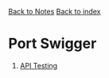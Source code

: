 [Back to Notes](index)
[Back to index](/index)

# Port Swigger

1. [API Testing](portswigger/apitesting)
